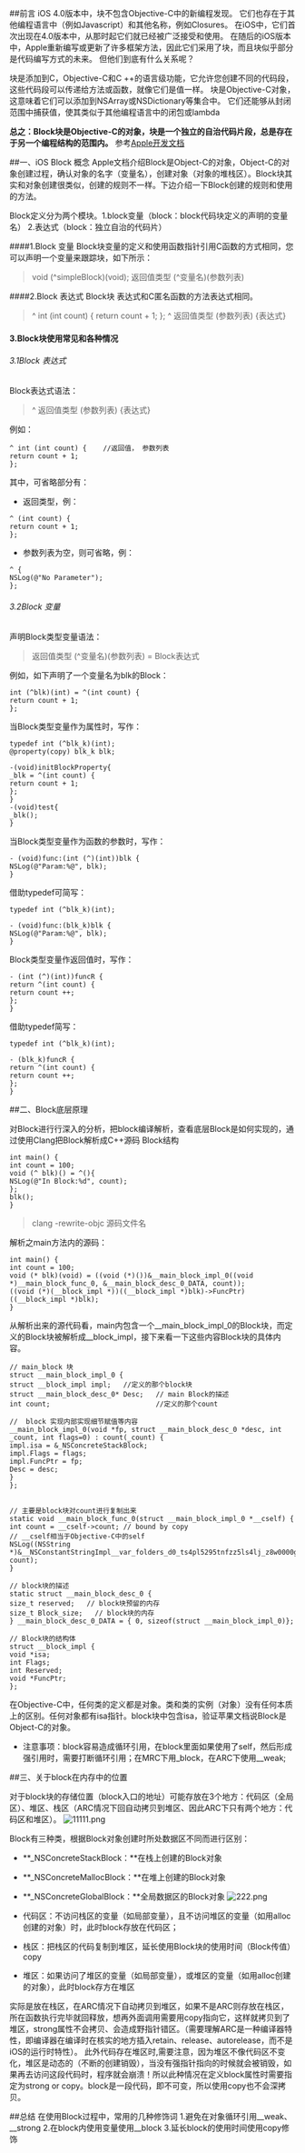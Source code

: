 ##前言
iOS 4.0版本中，块不包含Objective-C中的新编程发现。 它们也存在于其他编程语言中（例如Javascript）和其他名称，例如Closures。 在iOS中，它们首次出现在4.0版本中，从那时起它们就已经被广泛接受和使用。 在随后的iOS版本中，Apple重新编写或更新了许多框架方法，因此它们采用了块，而且块似乎部分是代码编写方式的未来。 但他们到底有什么关系呢？

块是添加到C，Objective-C和C ++的语言级功能，它允许您创建不同的代码段，这些代码段可以传递给方法或函数，就像它们是值一样。 块是Objective-C对象，这意味着它们可以添加到NSArray或NSDictionary等集合中。 它们还能够从封闭范围中捕获值，使其类似于其他编程语言中的闭包或lambda

**总之：Block块是Objective-C的对象，块是一个独立的自治代码片段，总是存在于另一个编程结构的范围内。**
参考[Apple开发文档](https://developer.apple.com/library/archive/documentation/Cocoa/Conceptual/ProgrammingWithObjectiveC/WorkingwithBlocks/WorkingwithBlocks.html)

##一、iOS Block 概念
Apple文档介绍Block是Object-C的对象，Object-C的对象创建过程，确认对象的名字（变量名），创建对象（对象的堆栈区）。Block块其实和对象创建很类似，创建的规则不一样。下边介绍一下Block创建的规则和使用的方法。

Block定义分为两个模块。1.block变量（block：block代码块定义的声明的变量名） 2.表达式（block：独立自治的代码片）  

####1.Block 变量
Block块变量的定义和使用函数指针引用C函数的方式相同，您可以声明一个变量来跟踪块，如下所示：

> void (^simpleBlock)(void);
> 返回值类型 (^变量名)(参数列表)

####2.Block 表达式
Block块 表达式和C匿名函数的方法表达式相同。
> ^ int (int count) {
>       return count + 1;
>  };
> ^ 返回值类型 (参数列表) {表达式}

#### 3.Block块使用常见和各种情况

###### 3.1Block 表达式
Block表达式语法：
> ^ 返回值类型 (参数列表) {表达式}

例如：
```
^ int (int count) {    //返回值， 参数列表
return count + 1;
};
```
其中，可省略部分有：

* 返回类型，例：
```
^ (int count) {
return count + 1;
};
```
* 参数列表为空，则可省略，例：

```
^ {
NSLog(@"No Parameter");
};
```

###### 3.2Block 变量
声明Block类型变量语法：

>返回值类型 (^变量名)(参数列表) = Block表达式

例如，如下声明了一个变量名为blk的Block：

```
int (^blk)(int) = ^(int count) {
return count + 1;
};
```
当Block类型变量作为属性时，写作：
```
typedef int (^blk_k)(int);
@property(copy) blk_k blk;

-(void)initBlockProperty{
_blk = ^(int count) {
return count + 1;
};
}
-(void)test{
_blk();
}

```

当Block类型变量作为函数的参数时，写作：

```
- (void)func:(int (^)(int))blk {
NSLog(@"Param:%@", blk);
}
```

借助typedef可简写：

```
typedef int (^blk_k)(int);

- (void)func:(blk_k)blk {
NSLog(@"Param:%@", blk);
}
```

Block类型变量作返回值时，写作：
```
- (int (^)(int))funcR {
return ^(int count) {
return count ++;
};
}
```

借助typedef简写：
```
typedef int (^blk_k)(int);

- (blk_k)funcR {
return ^(int count) {
return count ++;
};
}
```

##二、Block底层原理

对Block进行行深入的分析，把block编译解析，查看底层Block是如何实现的，通过使用Clang把Block解析成C++源码
Block结构
```
int main() {
int count = 100;
void (^ blk)() = ^(){
NSLog(@"In Block:%d", count);
};
blk();
}
```
>clang -rewrite-objc 源码文件名

解析之main方法内的源码：
```
int main() {
int count = 100;
void (* blk)(void) = ((void (*)())&__main_block_impl_0((void *)__main_block_func_0, &__main_block_desc_0_DATA, count));
((void (*)(__block_impl *))((__block_impl *)blk)->FuncPtr)((__block_impl *)blk);
}
```
从解析出来的源代码看，main内包含一个__main_block_impl_0的Block块，而定义的Block块被解析成__block_impl，接下来看一下这些内容Block块的具体内容。
```
// main_block 块
struct __main_block_impl_0 {
struct __block_impl impl;   //定义的那个block块
struct __main_block_desc_0* Desc;   // main Block的描述
int count;                          //定义的那个count

//  block 实现内部实现细节赋值等内容
__main_block_impl_0(void *fp, struct __main_block_desc_0 *desc, int _count, int flags=0) : count(_count) {
impl.isa = &_NSConcreteStackBlock;
impl.Flags = flags;
impl.FuncPtr = fp;
Desc = desc;
}
};


// 主要是block块对count进行复制出来
static void __main_block_func_0(struct __main_block_impl_0 *__cself) {
int count = __cself->count; // bound by copy
// __cself相当于Objective-C中的self
NSLog((NSString *)&__NSConstantStringImpl__var_folders_d0_ts4pl5295tnfzz5ls4lj_z8w0000gp_T_main2_e76fdd_mi_0, count);
}

// block块的描述 
static struct __main_block_desc_0 {
size_t reserved;   // block块预留的内存
size_t Block_size;   // block块的内存
} __main_block_desc_0_DATA = { 0, sizeof(struct __main_block_impl_0)};

// Block块的结构体
struct __block_impl {   
void *isa;
int Flags;
int Reserved;
void *FuncPtr;
};
```
在Objective-C中，任何类的定义都是对象。类和类的实例（对象）没有任何本质上的区别。任何对象都有isa指针。block块中包含isa，验证苹果文档说Block是Object-C的对象。
* 注意事项：block容易造成循环引用，在block里面如果使用了self，然后形成强引用时，需要打断循环引用；在MRC下用_block，在ARC下使用__weak;

##三、关于block在内存中的位置

对于block块的存储位置（block入口的地址）可能存放在3个地方：代码区（全局区）、堆区、栈区（ARC情况下回自动拷贝到堆区、因此ARC下只有两个地方：代码区和堆区）。
![11111.png](https://upload-images.jianshu.io/upload_images/2664540-85193156f20af630.png?imageMogr2/auto-orient/strip%7CimageView2/2/w/1240)



Block有三种类，根据Block对象创建时所处数据区不同而进行区别：
* **_NSConcreteStackBlock：**在栈上创建的Block对象
* **_NSConcreteMallocBlock：**在堆上创建的Block对象
* **_NSConcreteGlobalBlock：**全局数据区的Block对象
![222.png](https://upload-images.jianshu.io/upload_images/2664540-55ba822a91e585df.png?imageMogr2/auto-orient/strip%7CimageView2/2/w/1240)

* 代码区：不访问栈区的变量（如局部变量），且不访问堆区的变量（如用alloc创建的对象）时，此时block存放在代码区；
* 栈区：把栈区的代码复制到堆区，延长使用Block块的使用时间（Block传值）copy
* 堆区：如果访问了堆区的变量（如局部变量），或堆区的变量（如用alloc创建的对象），此时block存方在堆区

实际是放在栈区，在ARC情况下自动拷贝到堆区，如果不是ARC则存放在栈区，所在函数执行完毕就回释放，想再外面调用需要用copy指向它，这样就拷贝到了堆区，strong属性不会拷贝、会造成野指针错区。（需要理解ARC是一种编译器特性，即编译器在编译时在核实的地方插入retain、release、autorelease，而不是iOS的运行时特性）。
此外代码存在堆区时,需要注意，因为堆区不像代码区不变化，堆区是动态的（不断的创建销毁），当没有强指针指向的时候就会被销毁，如果再去访问这段代码时，程序就会崩溃！所以此种情况在定义block属性时需要指定为strong or copy。block是一段代码，即不可变，所以使用copy也不会深拷贝。

##总结
在使用Block过程中，常用的几种修饰词
1.避免在对象循环引用__weak、__strong
2.在block内使用变量使用__block
3.延长block的使用时间使用copy修饰
